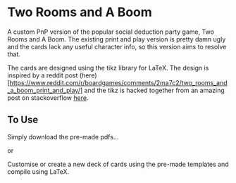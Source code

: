 Two Rooms and A Boom
====================


 A custom PnP version of the popular social deduction party game, Two Rooms and A Boom. The existing print and play version is pretty damn ugly and the cards lack any useful character info, so this version aims to resolve that.

 The cards are designed using the tikz library for LaTeX. 
 The design is inspired by a reddit post (here)[https://www.reddit.com/r/boardgames/comments/2ma7c2/two_rooms_and_a_boom_print_and_play/] and the tikz is hacked together from an amazing post on stackoverflow [here](https://tex.stackexchange.com/a/185830).


To Use
------

Simply download the pre-made pdfs...

or

Customise or create a new deck of cards using the pre-made templates and compile using LaTeX.

